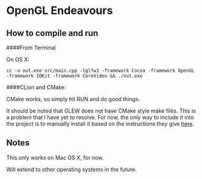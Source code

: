 OpenGL Endeavours
=================

How to compile and run
---------------

####From Terminal

On OS X:
```
cc -o out.exe src/main.cpp -lglfw3 -framework Cocoa -framework OpenGL -framework IOKit -framework CoreVideo && ./out.exe
```

####CLion and CMake: 

CMake works, so simply hit RUN and do good things.

It should be noted that GLEW does not have CMake style make files. This is a problem that I have yet to
resolve. For now, the only way to include it into the project is to manually install it based on the 
instructions they give [here](https://github.com/LuaDist/glew).

Notes
------

This only works on Mac OS X, for now.

Will extend to other operating systems in the future.
